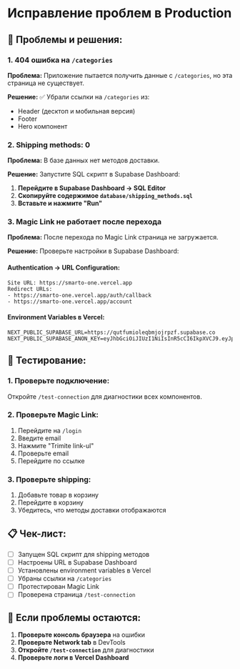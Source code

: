 # Исправление проблем в Production

## 🔧 **Проблемы и решения:**

### **1. 404 ошибка на `/categories`**

**Проблема:** Приложение пытается получить данные с `/categories`, но эта страница не существует.

**Решение:** ✅ Убрали ссылки на `/categories` из:
- Header (десктоп и мобильная версия)
- Footer
- Hero компонент

### **2. Shipping methods: 0**

**Проблема:** В базе данных нет методов доставки.

**Решение:** Запустите SQL скрипт в Supabase Dashboard:

1. **Перейдите в Supabase Dashboard → SQL Editor**
2. **Скопируйте содержимое `database/shipping_methods.sql`**
3. **Вставьте и нажмите "Run"**

### **3. Magic Link не работает после перехода**

**Проблема:** После перехода по Magic Link страница не загружается.

**Решение:** Проверьте настройки в Supabase Dashboard:

#### **Authentication → URL Configuration:**
```
Site URL: https://smarto-one.vercel.app
Redirect URLs: 
- https://smarto-one.vercel.app/auth/callback
- https://smarto-one.vercel.app/account
```

#### **Environment Variables в Vercel:**
```
NEXT_PUBLIC_SUPABASE_URL=https://qutfumioleqbmjojrpzf.supabase.co
NEXT_PUBLIC_SUPABASE_ANON_KEY=eyJhbGciOiJIUzI1NiIsInR5cCI6IkpXVCJ9.eyJpc3MiOiJzdXBhYmFzZSIsInJlZiI6InF1dGZ1bWlvbGVxYm1qb2pycHpmIiwicm9sZSI6ImFub24iLCJpYXQiOjE3NTQwOTEyMTEsImV4cCI6MjA2OTY2NzIxMX0.P8bv9Q4FxJzzPEQRLgRh9o9tf6IAdVRSFMxY6ELI19M
```

## 🧪 **Тестирование:**

### **1. Проверьте подключение:**
Откройте `/test-connection` для диагностики всех компонентов.

### **2. Проверьте Magic Link:**
1. Перейдите на `/login`
2. Введите email
3. Нажмите "Trimite link-ul"
4. Проверьте email
5. Перейдите по ссылке

### **3. Проверьте shipping:**
1. Добавьте товар в корзину
2. Перейдите в корзину
3. Убедитесь, что методы доставки отображаются

## 📋 **Чек-лист:**

- [ ] Запущен SQL скрипт для shipping методов
- [ ] Настроены URL в Supabase Dashboard
- [ ] Установлены environment variables в Vercel
- [ ] Убраны ссылки на `/categories`
- [ ] Протестирован Magic Link
- [ ] Проверена страница `/test-connection`

## 🚨 **Если проблемы остаются:**

1. **Проверьте консоль браузера** на ошибки
2. **Проверьте Network tab** в DevTools
3. **Откройте `/test-connection`** для диагностики
4. **Проверьте логи в Vercel Dashboard** 